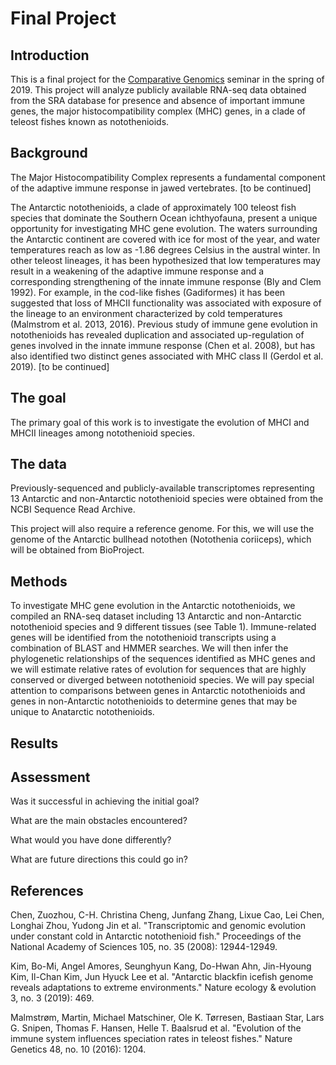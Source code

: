 # Final Project

## Introduction

This is a final project for the [Comparative Genomics](https://github.com/Yale-EEB723/syllabus) seminar in the spring of 2019. This project will analyze publicly available RNA-seq data obtained from the SRA database for presence and absence of important immune genes, the major histocompatibility complex (MHC) genes, in a clade of teleost fishes known as notothenioids.  

## Background

The Major Histocompatibility Complex represents a fundamental component of the adaptive immune response in jawed vertebrates. [to be continued]

The Antarctic notothenioids, a clade of approximately 100 teleost fish species that dominate the Southern Ocean ichthyofauna, present a unique opportunity for investigating MHC gene evolution. The waters surrounding the Antarctic continent are covered with ice for most of the year, and water temperatures reach as low as -1.86 degrees Celsius in the austral winter. In other teleost lineages, it has been hypothesized that low temperatures may result in a weakening of the adaptive immune response and a corresponding strengthening of the innate immune response (Bly and Clem 1992). For example, in the cod-like fishes (Gadiformes) it has been suggested that loss of MHCII functionality was associated with exposure of the lineage to an environment characterized by cold temperatures (Malmstrom et al. 2013, 2016). Previous study of immune gene evolution in notothenioids has revealed duplication and associated up-regulation of genes involved in the innate immune response (Chen et al. 2008), but has also identified two distinct genes associated with MHC class II (Gerdol et al. 2019). [to be continued]

## The goal

The primary goal of this work is to investigate the evolution of MHCI and MHCII lineages among notothenioid species. 

## The data

Previously-sequenced and publicly-available transcriptomes representing 13 Antarctic and non-Antarctic notothenioid species were obtained from the NCBI Sequence Read Archive.

This project will also require a reference genome. For this, we will use the genome of the Antarctic bullhead notothen (Notothenia coriiceps), which will be obtained from BioProject. 

## Methods

To investigate MHC gene evolution in the Antarctic notothenioids, we compiled an RNA-seq dataset including 13 Antarctic and non-Antarctic notothenioid species and 9 different tissues (see Table 1). Immune-related genes will be identified from the notothenioid transcripts using a combination of BLAST and HMMER searches. We will then infer the phylogenetic relationships of the sequences identified as MHC genes and we will estimate relative rates of evolution for sequences that are highly conserved or diverged between notothenioid species. We will pay special attention to comparisons between genes in Antarctic notothenioids and genes in non-Antarctic notothenioids to determine genes that may be unique to Anatarctic notothenioids. 

## Results


## Assessment

Was it successful in achieving the initial goal?

What are the main obstacles encountered?

What would you have done differently?

What are future directions this could go in?

## References

Chen, Zuozhou, C-H. Christina Cheng, Junfang Zhang, Lixue Cao, Lei Chen, Longhai Zhou, Yudong Jin et al. "Transcriptomic and genomic evolution under constant cold in Antarctic notothenioid fish." Proceedings of the National Academy of Sciences 105, no. 35 (2008): 12944-12949.

Kim, Bo-Mi, Angel Amores, Seunghyun Kang, Do-Hwan Ahn, Jin-Hyoung Kim, Il-Chan Kim, Jun Hyuck Lee et al. "Antarctic blackfin icefish genome reveals adaptations to extreme environments." Nature ecology & evolution 3, no. 3 (2019): 469.

Malmstrøm, Martin, Michael Matschiner, Ole K. Tørresen, Bastiaan Star, Lars G. Snipen, Thomas F. Hansen, Helle T. Baalsrud et al. "Evolution of the immune system influences speciation rates in teleost fishes." Nature Genetics 48, no. 10 (2016): 1204.
